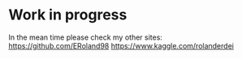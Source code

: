 # Work in progress

In the mean time please check my other sites:
https://github.com/ERoland98
https://www.kaggle.com/rolanderdei
